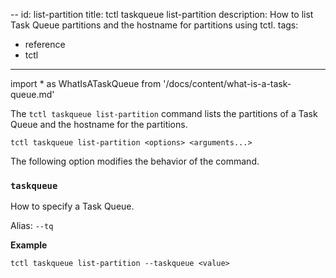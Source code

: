 --
id: list-partition
title: tctl taskqueue list-partition
description: How to list Task Queue partitions and the hostname for partitions using tctl.
tags:
  - reference
  - tctl
---

<!-- prettier-ignore -->
import * as WhatIsATaskQueue from '/docs/content/what-is-a-task-queue.md'

The `tctl taskqueue list-partition` command lists the partitions of a <preview page={WhatIsATaskQueue}>Task Queue</preview> and the hostname for the partitions.

`tctl taskqueue list-partition <options> <arguments...>`

The following option modifies the behavior of the command.

### `taskqueue`

How to specify a <preview page={WhatIsATaskQueue}>Task Queue</preview>.

Alias: `--tq`

**Example**

```
tctl taskqueue list-partition --taskqueue <value>
```
